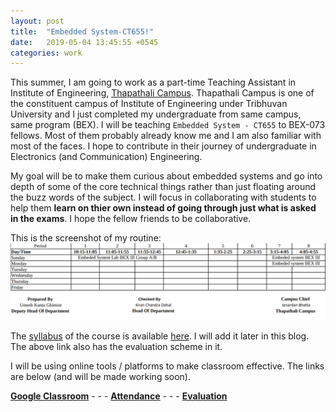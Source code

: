```yaml
---
layout: post
title:  "Embedded System-CT655!"
date:   2019-05-04 13:45:55 +0545
categories: work
---
```


This summer, I am going to work as a part-time Teaching Assistant in Institute of Engineering, [Thapathali Campus][thapathali-campus]. Thapathali Campus is one of the constituent campus of Institute of Engineering under Tribhuvan University and I just completed my undergraduate from same campus, same program (BEX). I will be teaching `Embedded System - CT655` to BEX-073 fellows. Most of them probably already know me and I am also familiar with most of the faces. I hope to contribute in their journey of undergraduate in Electronics (and Communication) Engineering.

My goal will be to make them curious about embedded systems and go into depth of some of the core technical things rather than just floating around the buzz words of the subject. I will focus in collaborating with students to help them **learn on thier own instead of going through just what is asked in the exams**. I hope the fellow friends to be collaborative.

This is the screenshot of my routine:
![Individual Routine](/assets/imgs/individual-routine.png)


The [syllabus][ioenotes-syllabus] of the course is available [here][ioenotes-syllabus]. I will add it later in this blog. The above link also has the evaluation scheme in it.


I will be using online tools / platforms to make classroom effective. The links are below (and will be made working soon).

[**Google Classroom**][google-classroom] - - - [**Attendance**][attendance-doc] - - - [**Evaluation**][evaluation-doc]

<div class="fb-comments" data-href="https://scimad.github.io/work/2019/05/04/teaching-embedded-system.html" data-width="600" data-numposts="5"></div>



[attendance-doc]: https://docs.google.com
[evaluation-doc]: https://docs.google.com
[google-classroom]: https://classroom.google.com
[thapathali-campus]: https://www.tcioe.edu.np/
[ioenotes-syllabus]: http://www.ioenotes.edu.np/ioe-syllabus/embedded-system-382

